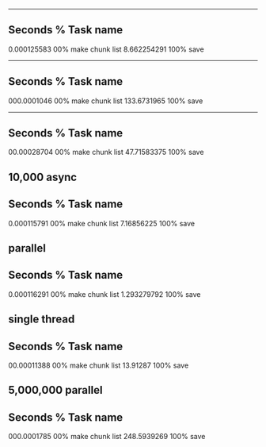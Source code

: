 ----------------------------------------
Seconds       %       Task name
----------------------------------------
0.000125583   00%     make chunk list
8.662254291   100%    save

----------------------------------------
Seconds       %       Task name
----------------------------------------
000.0001046   00%     make chunk list
133.6731965   100%    save









----------------------------------------
Seconds       %       Task name
----------------------------------------
00.00028704   00%     make chunk list
47.71583375   100%    save






10,000
async
----------------------------------------
Seconds       %       Task name
----------------------------------------
0.000115791   00%     make chunk list
7.16856225    100%    save

parallel
----------------------------------------
Seconds       %       Task name
----------------------------------------
0.000116291   00%     make chunk list
1.293279792   100%    save

single thread
----------------------------------------
Seconds       %       Task name
----------------------------------------
00.00011388   00%     make chunk list
13.91287      100%    save




5,000,000
parallel
----------------------------------------
Seconds       %       Task name
----------------------------------------
000.0001785   00%     make chunk list
248.5939269   100%    save
